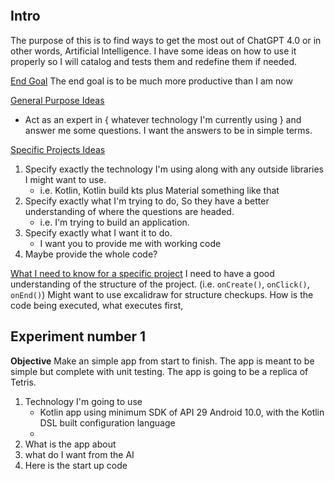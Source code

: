 ```toc
```

## Intro
The purpose of this is to find ways to get the most out of ChatGPT 4.0 or in other words, Artificial Intelligence. I have some ideas on how to use it properly so I will catalog and tests them and redefine them if needed. 

<u>End Goal</u>
The end goal is to be much more productive than I am now

<u>General Purpose Ideas</u>
- Act as an expert in { whatever technology I'm currently using } and answer me some questions. I want the answers to be in simple terms.

<u>Specific Projects Ideas</u>
1. Specify exactly the technology I'm using along with any outside libraries I might want to use.
	- i.e. Kotlin, Kotlin build kts plus Material something like that
2. Specify exactly what I'm trying to do, So they have a better understanding of where the questions are headed.
	- i.e. I'm trying to build an application.
3. Specify exactly what I want it to do. 
	- I want you to provide me with working code
4. Maybe provide the whole code?

<u>What I need to know for a specific project</u>
I need to have a good understanding of the structure of the project. (i.e. `onCreate()`, `onClick()`, `onEnd()`) Might want to use excalidraw for structure checkups. How is the code being executed, what executes first, 


## Experiment number 1

**Objective**
Make an simple app from start to finish. The app is meant to be simple but complete with unit testing. The app is going to be a replica of Tetris.

1. Technology I'm going to use
	- Kotlin app using minimum SDK of API 29 Android 10.0, with the Kotlin DSL built configuration language
	- 
1. What is the app about
2. what do I want from the AI
3. Here is the start up code



